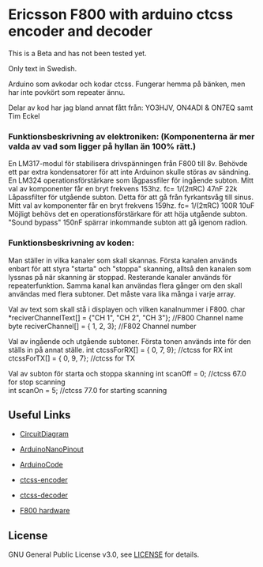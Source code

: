 # Ericsson F800 with arduino ctcss encoder and decoder

This is a Beta and has not been tested yet.

Only text in Swedish.

Arduino som avkodar och kodar ctcss.
Fungerar hemma på bänken, men har inte povkört som repeater ännu.

Delar av kod har jag bland annat fått från:
YO3HJV, ON4ADI & ON7EQ samt Tim Eckel

### Funktionsbeskrivning av elektroniken: (Komponenterna är mer valda av vad som ligger på hyllan än 100% rätt.)
En LM317-modul för stabilisera drivspänningen från F800 till 8v. Behövde ett par extra kondensatorer för att inte Arduinon skulle störas av sändning.
En LM324 operationsförstärkare som lågpassfiler för ingående subton. Mitt val av komponenter får en bryt frekvens 153hz. fc= 1/(2πRC) 47nF 22k
Låpassfilter för utgående subton. Detta för att gå från fyrkantsvåg till sinus. Mitt val av komponenter får en bryt frekvens 159hz. fc= 1/(2πRC) 100R 10uF
Möjligt behövs det en operationsförstärkare för att höja utgående subton.
"Sound bypass" 150nF spärrar inkommande subton att gå igenom radion.

### Funktionsbeskrivning av koden:
Man ställer in vilka kanaler som skall skannas.
Första kanalen används enbart för att styra "starta" och "stoppa" skanning, alltså den kanalen som lyssnas på när skanning är stoppad.
Resterande kanaler används för repeaterfunktion. Samma kanal kan användas flera gånger om den skall användas med flera subtoner.
Det måste vara lika många i varje array.

Val av text som skall stå i displayen och vilken kanalnummer i F800.
char *reciverChannelText[] = {"CH 1", "CH 2", "CH 3"}; //F800 Channel name
byte      reciverChannel[] = {     1,      2,      3}; //F802 Channel number


Val av ingående och utgående subtoner. Första tonen används inte för den ställs in på annat ställe.
int           ctcssForRX[] = {     0,      7,      9}; //ctcss for RX
int           ctcssForTX[] = {     0,      9,      7}; //ctcss for TX

Val av subton för starta och stoppa skanning
int scanOff    = 0; //ctcss 67.0 for stop scanning  
int scanOn     = 5; //ctcss 77.0 for starting scanning

## Useful Links
* [CircuitDiagram](https://github.com/SA6HBR/F800_Arduino_ctcss/blob/main/KiCad/CircuitDiagram.pdf)
* [ArduinoNanoPinout](https://github.com/SA6HBR/F800_Arduino_ctcss/blob/main/Arduino/ArduinoNanoPinout.pdf)
* [ArduinoCode](https://github.com/SA6HBR/F800_Arduino_ctcss/blob/main/Arduino/F800_Arduino_ctcss/F800_Arduino_ctcss.ino)

* [ctcss-encoder](https://bitbucket.org/teckel12/arduino-new-tone/wiki/Home)
* [ctcss-decoder](https://github.com/yo3hjv/Arduino/blob/master/CTCSS%20fast%20decoder)
* [F800 hardware](http://komradio.com/f800.html)

## License

GNU General Public License v3.0, see [LICENSE](https://github.com/SA6HBR/F800_Arduino_ctcss/blob/main/LICENSE) for details.




